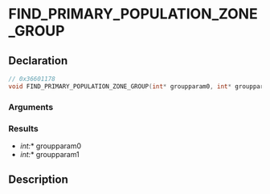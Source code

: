 # FIND_PRIMARY_POPULATION_ZONE_GROUP

## Declaration
```cpp
// 0x36601178
void FIND_PRIMARY_POPULATION_ZONE_GROUP(int* groupparam0, int* groupparam1);
```

### Arguments

### Results
- **int*:** groupparam0
- **int*:** groupparam1

## Description
